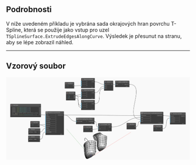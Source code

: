 <!--- Autodesk.DesignScript.Geometry.TSpline.TSplineSurface.ExtrudeEdgesAlongCurve --->
<!--- RJA3JYUP36W2AR37ZYMWTK2ZDSFS6YXA5LMXE5CAYOZZDO6754CQ --->
## Podrobnosti
V níže uvedeném příkladu je vybrána sada okrajových hran povrchu T-Spline, která se použije jako vstup pro uzel `TSplineSurface.ExtrudeEdgesAlongCurve`. Výsledek je přesunut na stranu, aby se lépe zobrazil náhled.
___
## Vzorový soubor

![TSplineSurface.ExtrudeEdgesAlongCurve](./RJA3JYUP36W2AR37ZYMWTK2ZDSFS6YXA5LMXE5CAYOZZDO6754CQ_img.jpg)
